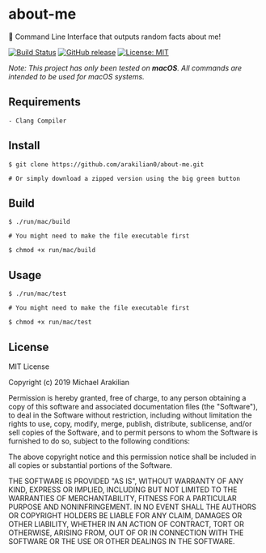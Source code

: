 # about-me

:speech_balloon: Command Line Interface that outputs random facts about me!

[![Build Status](https://travis-ci.com/arakilian0/about-me.svg?branch=master)](https://travis-ci.com/arakilian0/about-me) [![GitHub release](https://img.shields.io/github/release/arakilian0/about-me.svg)](https://github.com/arakilian0/about-me/releases/) [![License: MIT](https://img.shields.io/badge/License-MIT-yellow.svg)](https://github.com/arakilian0/about-me/blob/master/LICENSE.md)

*Note: This project has only been tested on **macOS**. All commands are intended to be used for macOS systems.*

## Requirements
```
- Clang Compiler
```

## Install
```
$ git clone https://github.com/arakilian0/about-me.git

# Or simply download a zipped version using the big green button
```

## Build
```
$ ./run/mac/build

# You might need to make the file executable first

$ chmod +x run/mac/build
```

## Usage
```
$ ./run/mac/test

# You might need to make the file executable first

$ chmod +x run/mac/test
```

## License
MIT License

Copyright (c) 2019 Michael Arakilian

Permission is hereby granted, free of charge, to any person obtaining a copy
of this software and associated documentation files (the "Software"), to deal
in the Software without restriction, including without limitation the rights
to use, copy, modify, merge, publish, distribute, sublicense, and/or sell
copies of the Software, and to permit persons to whom the Software is
furnished to do so, subject to the following conditions:

The above copyright notice and this permission notice shall be included in all
copies or substantial portions of the Software.

THE SOFTWARE IS PROVIDED "AS IS", WITHOUT WARRANTY OF ANY KIND, EXPRESS OR
IMPLIED, INCLUDING BUT NOT LIMITED TO THE WARRANTIES OF MERCHANTABILITY,
FITNESS FOR A PARTICULAR PURPOSE AND NONINFRINGEMENT. IN NO EVENT SHALL THE
AUTHORS OR COPYRIGHT HOLDERS BE LIABLE FOR ANY CLAIM, DAMAGES OR OTHER
LIABILITY, WHETHER IN AN ACTION OF CONTRACT, TORT OR OTHERWISE, ARISING FROM,
OUT OF OR IN CONNECTION WITH THE SOFTWARE OR THE USE OR OTHER DEALINGS IN THE
SOFTWARE.
